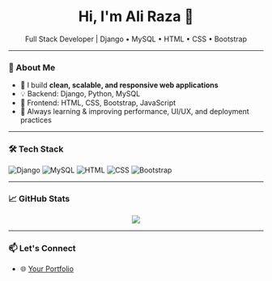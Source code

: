 <h1 align="center">Hi, I'm Ali Raza 👋</h1>
<p align="center">
  Full Stack Developer | Django • MySQL • HTML • CSS • Bootstrap  
</p>

---

### 🧠 About Me

- 🔧 I build **clean, scalable, and responsive web applications**
- 💡 Backend: Django, Python, MySQL
- 🎨 Frontend: HTML, CSS, Bootstrap, JavaScript
- 🚀 Always learning & improving performance, UI/UX, and deployment practices

---

### 🛠️ Tech Stack

![Django](https://img.shields.io/badge/-Django-092E20?style=for-the-badge&logo=django)
![MySQL](https://img.shields.io/badge/-MySQL-4479A1?style=for-the-badge&logo=mysql&logoColor=white)
![HTML](https://img.shields.io/badge/-HTML5-E34F26?style=for-the-badge&logo=html5)
![CSS](https://img.shields.io/badge/-CSS3-1572B6?style=for-the-badge&logo=css3)
![Bootstrap](https://img.shields.io/badge/-Bootstrap-563D7C?style=for-the-badge&logo=bootstrap)

---

### 📈 GitHub Stats

<p align="center">
  <img src="https://github-readme-stats.vercel.app/api?username=aliraza-010&show_icons=true&theme=radical" />
</p>

---

### 📫 Let's Connect


- 🌐 [Your Portfolio](https://alirazacoder.pythonanywhere.com/)

